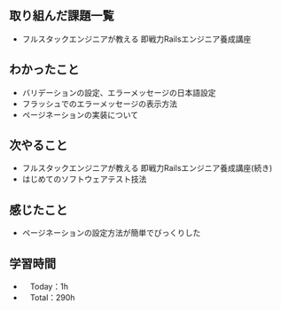 ## 取り組んだ課題一覧
- フルスタックエンジニアが教える 即戦力Railsエンジニア養成講座


## わかったこと 
- バリデーションの設定、エラーメッセージの日本語設定
- フラッシュでのエラーメッセージの表示方法
- ページネーションの実装について

## 次やること
- フルスタックエンジニアが教える 即戦力Railsエンジニア養成講座(続き)
- はじめてのソフトウェアテスト技法

## 感じたこと
- ページネーションの設定方法が簡単でびっくりした

## 学習時間
- 　Today：1h
- 　Total：290h